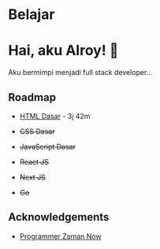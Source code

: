 # Belajar

# Hai, aku Alroy! 👋

Aku bermimpi menjadi full stack developer...

## Roadmap

- [HTML Dasar](https://github.com/alroyrasyidresan/belajar/tree/main/belajar-html-dasar-pzn) - 3j 42m

- ~~CSS Dasar~~

- ~~JavaScript Dasar~~

- ~~React JS~~

- ~~Next JS~~

- ~~Go~~

## Acknowledgements

- [Programmer Zaman Now](https://www.programmerzamannow.com/)

